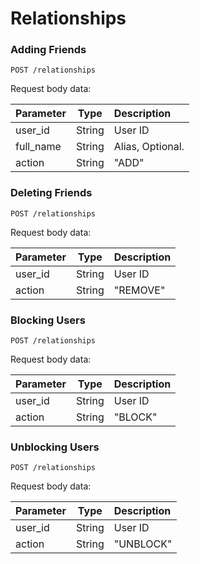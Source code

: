 # Relationships

### Adding Friends

`POST /relationships`

Request body data:

| Parameter | Type | Description |
| :----- | :----: | :---- |
| user_id | String | User ID |
| full_name | String | Alias, Optional. |
| action | String | "ADD" |

### Deleting Friends

`POST /relationships`

Request body data:

| Parameter | Type | Description |
| :----- | :----: | :---- |
| user_id | String | User ID |
| action | String | "REMOVE" |

### Blocking Users

`POST /relationships`

Request body data:

| Parameter | Type | Description |
| :----- | :----: | :---- |
| user_id | String | User ID |
| action | String | "BLOCK" |

### Unblocking Users

`POST /relationships`

Request body data:

| Parameter | Type | Description |
| :----- | :----: | :---- |
| user_id | String | User ID |
| action | String | "UNBLOCK" |
